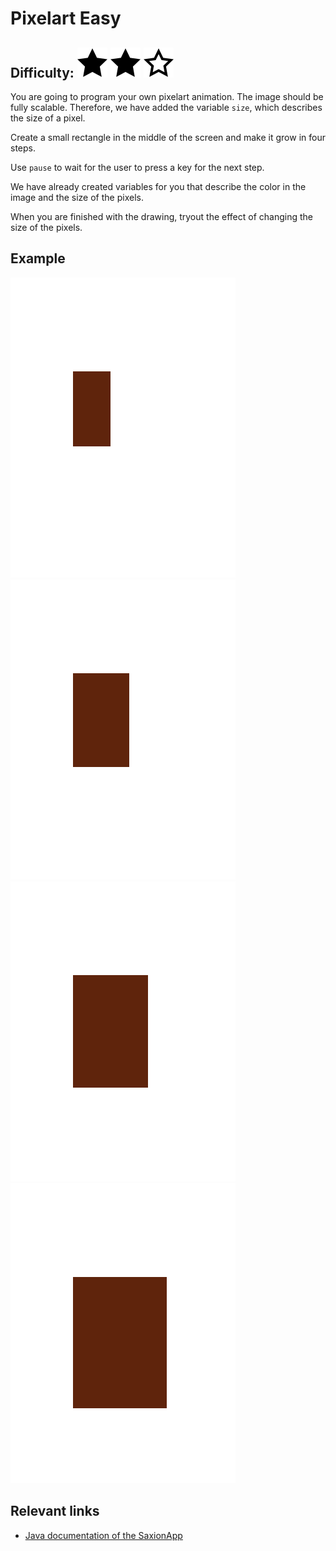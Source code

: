 # Pixelart Easy 
## Difficulty: ![Filled](../resources/star-filled.svg) ![Filled](../resources/star-filled.svg) ![Filled](../resources/star-outlined.svg) 

You are going to program your own pixelart animation. The image should be fully scalable. Therefore, we have added the variable `size`, which describes the size of a pixel.

Create a small rectangle in the middle of the screen and make it grow in four steps.

Use `pause` to wait for the user to press a key for the next step.

We have already created variables for you that describe the color in the image and the size of the pixels.

When you are finished with the drawing, tryout the effect of changing the size of the pixels.

## Example
![Example](sample_output.png)
![Example](sample_output2.png)
![Example](sample_output3.png)
![Example](sample_output4.png)

## Relevant links
* [Java documentation of the SaxionApp](https://saxionapp.hboictlab.nl/nl/saxion/app/SaxionApp.html)